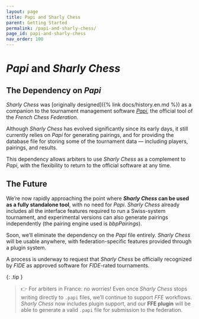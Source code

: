 ```yaml
---
layout: page
title: Papi and Sharly Chess
parent: Getting Started
permalink: /papi-and-sharly-chess/
page_id: papi-and-sharly-chess
nav_order: 100
---
```


# _Papi_ and _Sharly Chess_

## The Dependency on _Papi_

_Sharly Chess_ was [originally designed]({% link docs/history.en.md %}) as a companion to the tournament management software _[Papi](https://www.echecs.asso.fr/Actu.aspx?Ref=142877)_, the official tool of the _French Chess Federation_.

Although _Sharly Chess_ has evolved significantly since its early days, it still currently relies on _Papi_ for generating pairings, and for providing the database file for storing some of the tournament data — including players, pairings, and results.

This dependency allows arbiters to use _Sharly Chess_ as a complement to _Papi_, with the flexibility to return to the official software at any time.

## The Future

We’re now rapidly approaching the point where **_Sharly Chess_ can be used as a fully standalone tool**, with no need for _Papi_.
_Sharly Chess_ already includes all the interface features required to run a Swiss-system tournament, and experimental versions can also generate pairings independently (the pairing engine used is _bbpPairings_).

Soon, we’ll eliminate the dependency on the _Papi_ file entirely. _Sharly Chess_ will be usable anywhere, with federation-specific features provided through a plugin system.

A process is underway to request that _Sharly Chess_ be officially recognized by _FIDE_ as approved software for _FIDE_-rated tournaments.

{: .tip }
> :point_right: For arbiters in France: no worries! Even once _Sharly Chess_ stops writing directly to `.papi` files, we’ll continue to support _FFE_ workflows. _Sharly Chess_ now includes plugin support, and our **FFE plugin** will be able to generate a valid `.papi` file for submission to the federation.
